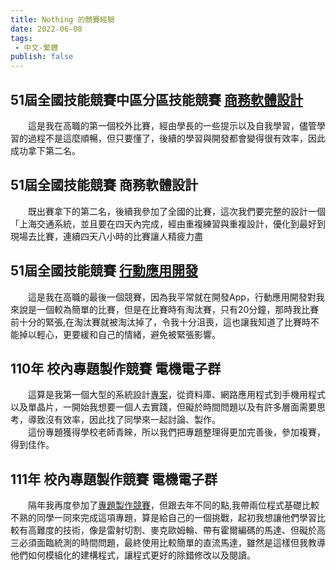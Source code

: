 ```yaml
---
title: Nothing 的競賽經驗
date: 2022-06-08
tags: 
 - 中文-繁體
publish: false
---
```

## 51屆全國技能競賽中區分區技能競賽 [商務軟體設計](https://github.com/TcivsCSE/51A-Data)
&emsp;&emsp;這是我在高職的第一個校外比賽，經由學長的一些提示以及自我學習，儘管學習的過程不是這麼順暢，但只要懂了，後續的學習與開發都會變得很有效率，因此成功拿下第二名。

## 51屆全國技能競賽 商務軟體設計
&emsp;&emsp;既出賽拿下的第二名，後續我參加了全國的比賽，這次我們要完整的設計一個「上海交通系統，並且要在四天內完成，經由重複練習與重複設計，優化到最好到現場去比賽，連續四天八小時的比賽讓人精疲力盡

## 51屆全國技能競賽 [行動應用開發](https://github.com/I-am-nothing/VA_CARE)
&emsp;&emsp;這是我在高職的最後一個競賽，因為我平常就在開發App，行動應用開發對我來說是一個較為簡單的比賽，但是在比賽時有淘汰賽，只有20分鐘，那時我比賽前十分的緊張,在淘汰賽就被淘汰掉了，令我十分沮喪，這也讓我知道了比賽時不能掉以輕心，更要緩和自己的情緒，避免被緊張影響。

## 110年 校內專題製作競賽 電機電子群
&emsp;&emsp;這算是我第一個大型的系統設計[專案](https://github.com/I-am-nothing/Security_Smart_Home)，從資料庫、網路應用程式到手機用程式以及單晶片，一開始我想要一個人去實踐，但礙於時間問題以及有許多層面需要思考，導致沒有效率，因此找了同學來一起討論、製作。<br/>
&emsp;&emsp;這份專題獲得學校老師青睞，所以我們把專題整理得更加完善後，參加複賽，得到佳作。

## 111年 校內專題製作競賽 電機電子群
&emsp;&emsp;隔年我再度參加了[專題製作競賽](https://github.com/I-am-nothing/Twitch_Car)，但跟去年不同的點,我帶兩位程式基礎比較不熟的同學一同來完成這項專題，算是給自己的一個挑戰，起初我想讓他們學習比較有高難度的技術，像是雷射切割、麥克歐姆輪、帶有霍爾編碼的馬達、但礙於高三必須面臨統測的時間問題，最終使用比較簡單的直流馬達，雖然是這樣但我教導他們如何模組化的建構程式，讓程式更好的除錯修改以及閱讀。
